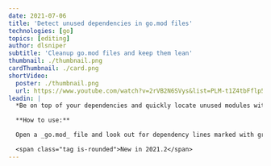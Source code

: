 ```yaml
---
date: 2021-07-06
title: 'Detect unused dependencies in go.mod files'
technologies: [go]
topics: [editing]
author: dlsniper
subtitle: 'Cleanup go.mod files and keep them lean'
thumbnail: ./thumbnail.png
cardThumbnail: ./card.png
shortVideo:
  poster: ./thumbnail.png
  url: https://www.youtube.com/watch?v=2rVB2N6SVys&list=PLM-t1Z4tbFflp57RnfgjXOdpOg6fLhs_q&index=3
leadin: |
  *Be on top of your dependencies and quickly locate unused modules with this inspection.*

  **How to use:**

  Open a _go.mod_ file and look out for dependency lines marked with grey.

  <span class="tag is-rounded">New in 2021.2</span>
---
```

